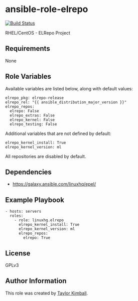 # ansible-role-elrepo

[![Build Status](https://travis-ci.org/linuxhq/ansible-role-elrepo.svg?branch=master)](https://travis-ci.org/linuxhq/ansible-role-elrepo)

RHEL/CentOS - ELRepo Project

## Requirements

None

## Role Variables

Available variables are listed below, along with default values:

    elrepo_pkg: elrepo-release
    elrepo_rel: "{{ ansible_distribution_major_version }}"
    elrepo_repos:
      elrepo: False
      elrepo_extras: False
      elrepo_kernel: False
      elrepo_testing: False

Additional variables that are not defined by default:

    elrepo_kernel_install: True
    elrepo_kernel_version: ml

All repositories are disabled by default.

## Dependencies

 * https://galaxy.ansible.com/linuxhq/epel/

## Example Playbook

    - hosts: servers
      roles:
        - role: linuxhq.elrepo
          elrepo_kernel_install: True
          elrepo_kernel_version: ml
          elrepo_repos:
            elrepo: True

## License

GPLv3

## Author Information

This role was created by [Taylor Kimball](http://www.linuxhq.org).
